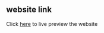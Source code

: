 ## website link
Click [here](https://practical-wozniak-e5151d.netlify.com) to live preview the website


